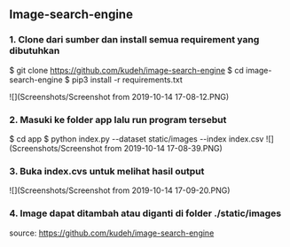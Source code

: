 ## Image-search-engine
### 1. Clone dari sumber dan install semua requirement yang dibutuhkan 

$ git clone https://github.com/kudeh/image-search-engine
$ cd image-search-engine
$ pip3 install -r requirements.txt

![](Screenshots/Screenshot from 2019-10-14 17-08-12.PNG)

### 2. Masuki ke folder app lalu run program tersebut
$ cd app
$ python index.py --dataset static/images --index index.csv
![](Screenshots/Screenshot from 2019-10-14 17-08-39.PNG)

### 3. Buka index.cvs untuk melihat hasil output
![](Screenshots/Screenshot from 2019-10-14 17-09-20.PNG)

### 4. Image dapat ditambah atau diganti di folder ./static/images

source: https://github.com/kudeh/image-search-engine
